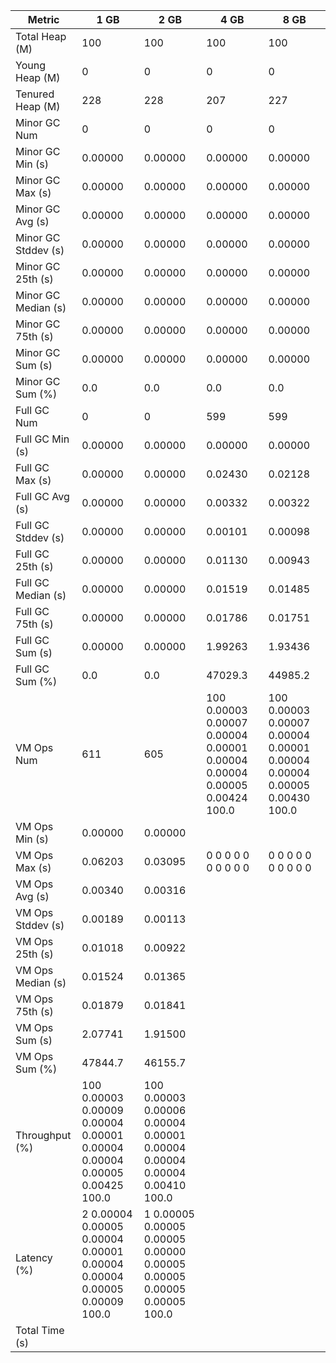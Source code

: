| Metric | 1 GB | 2 GB | 4 GB | 8 GB |
|------|----|----|----|----|
| Total Heap (M) | 100 | 100 | 100 | 100 |
| Young Heap (M) | 0 | 0 | 0 | 0 |
| Tenured Heap (M) | 228 | 228 | 207 | 227 |
| Minor GC Num | 0 | 0 | 0 | 0 |
| Minor GC Min (s) | 0.00000 | 0.00000 | 0.00000 | 0.00000 |
| Minor GC Max (s) | 0.00000 | 0.00000 | 0.00000 | 0.00000 |
| Minor GC Avg (s) | 0.00000 | 0.00000 | 0.00000 | 0.00000 |
| Minor GC Stddev (s) | 0.00000 | 0.00000 | 0.00000 | 0.00000 |
| Minor GC 25th (s) | 0.00000 | 0.00000 | 0.00000 | 0.00000 |
| Minor GC Median (s) | 0.00000 | 0.00000 | 0.00000 | 0.00000 |
| Minor GC 75th (s) | 0.00000 | 0.00000 | 0.00000 | 0.00000 |
| Minor GC Sum (s) | 0.00000 | 0.00000 | 0.00000 | 0.00000 |
| Minor GC Sum (%) | 0.0 | 0.0 | 0.0 | 0.0 |
| Full GC Num | 0 | 0 | 599 | 599 |
| Full GC Min (s) | 0.00000 | 0.00000 | 0.00000 | 0.00000 |
| Full GC Max (s) | 0.00000 | 0.00000 | 0.02430 | 0.02128 |
| Full GC Avg (s) | 0.00000 | 0.00000 | 0.00332 | 0.00322 |
| Full GC Stddev (s) | 0.00000 | 0.00000 | 0.00101 | 0.00098 |
| Full GC 25th (s) | 0.00000 | 0.00000 | 0.01130 | 0.00943 |
| Full GC Median (s) | 0.00000 | 0.00000 | 0.01519 | 0.01485 |
| Full GC 75th (s) | 0.00000 | 0.00000 | 0.01786 | 0.01751 |
| Full GC Sum (s) | 0.00000 | 0.00000 | 1.99263 | 1.93436 |
| Full GC Sum (%) | 0.0 | 0.0 | 47029.3 | 44985.2 |
| VM Ops Num | 611 | 605 | 100	0.00003	0.00007	0.00004	0.00001	0.00004	0.00004	0.00005	0.00424	100.0 | 100	0.00003	0.00007	0.00004	0.00001	0.00004	0.00004	0.00005	0.00430	100.0 |
| VM Ops Min (s) | 0.00000 | 0.00000 |  |  |
| VM Ops Max (s) | 0.06203 | 0.03095 | 0	0	0	0	0	0	0	0	0	0 | 0	0	0	0	0	0	0	0	0	0 |
| VM Ops Avg (s) | 0.00340 | 0.00316 |  |  |
| VM Ops Stddev (s) | 0.00189 | 0.00113 |  |  |
| VM Ops 25th (s) | 0.01018 | 0.00922 |  |  |
| VM Ops Median (s) | 0.01524 | 0.01365 |  |  |
| VM Ops 75th (s) | 0.01879 | 0.01841 |  |  |
| VM Ops Sum (s) | 2.07741 | 1.91500 |  |  |
| VM Ops Sum (%) | 47844.7 | 46155.7 |  |  |
| Throughput (%) | 100	0.00003	0.00009	0.00004	0.00001	0.00004	0.00004	0.00005	0.00425	100.0 | 100	0.00003	0.00006	0.00004	0.00001	0.00004	0.00004	0.00004	0.00410	100.0 |  |  |
| Latency (%) | 2	0.00004	0.00005	0.00004	0.00001	0.00004	0.00004	0.00005	0.00009	100.0 | 1	0.00005	0.00005	0.00005	0.00000	0.00005	0.00005	0.00005	0.00005	100.0 |  |  |
| Total Time (s) |  |  |  |  |
